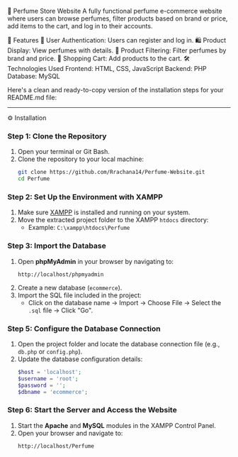 🌸 Perfume Store Website
A fully functional perfume e-commerce website where users can browse perfumes, filter products based on brand or price, add items to the cart, and log in to their accounts.

🚀 Features
🔐 User Authentication: Users can register and log in.
🛍️ Product Display: View perfumes with details.
🎯 Product Filtering: Filter perfumes by brand and price.
🛒 Shopping Cart: Add products to the cart.
🛠️ Technologies Used
Frontend: HTML, CSS, JavaScript
Backend: PHP
Database: MySQL

Here's a clean and ready-to-copy version of the installation steps for your README.md file:

---

⚙️ Installation  

### Step 1: Clone the Repository  
1. Open your terminal or Git Bash.  
2. Clone the repository to your local machine:  
   ```bash
   git clone https://github.com/Rrachana14/Perfume-Website.git
   cd Perfume
   ```

### Step 2: Set Up the Environment with XAMPP  
1. Make sure [XAMPP](https://www.apachefriends.org/) is installed and running on your system.  
2. Move the extracted project folder to the XAMPP `htdocs` directory:  
   - Example: `C:\xampp\htdocs\Perfume`

### Step 3: Import the Database  
1. Open **phpMyAdmin** in your browser by navigating to:  
   ```url
   http://localhost/phpmyadmin
   ```
2. Create a new database (`ecommerce`).  
3. Import the SQL file included in the project:  
   - Click on the database name -> Import -> Choose File -> Select the `.sql` file -> Click "Go".

### Step 5: Configure the Database Connection  
1. Open the project folder and locate the database connection file (e.g., `db.php` or `config.php`).  
2. Update the database configuration details:  
   ```php
   $host = 'localhost';
   $username = 'root';
   $password = '';
   $dbname = 'ecommerce';
   ```

### Step 6: Start the Server and Access the Website  
1. Start the **Apache** and **MySQL** modules in the XAMPP Control Panel.  
2. Open your browser and navigate to:  
   ```url
   http://localhost/Perfume
   ```



